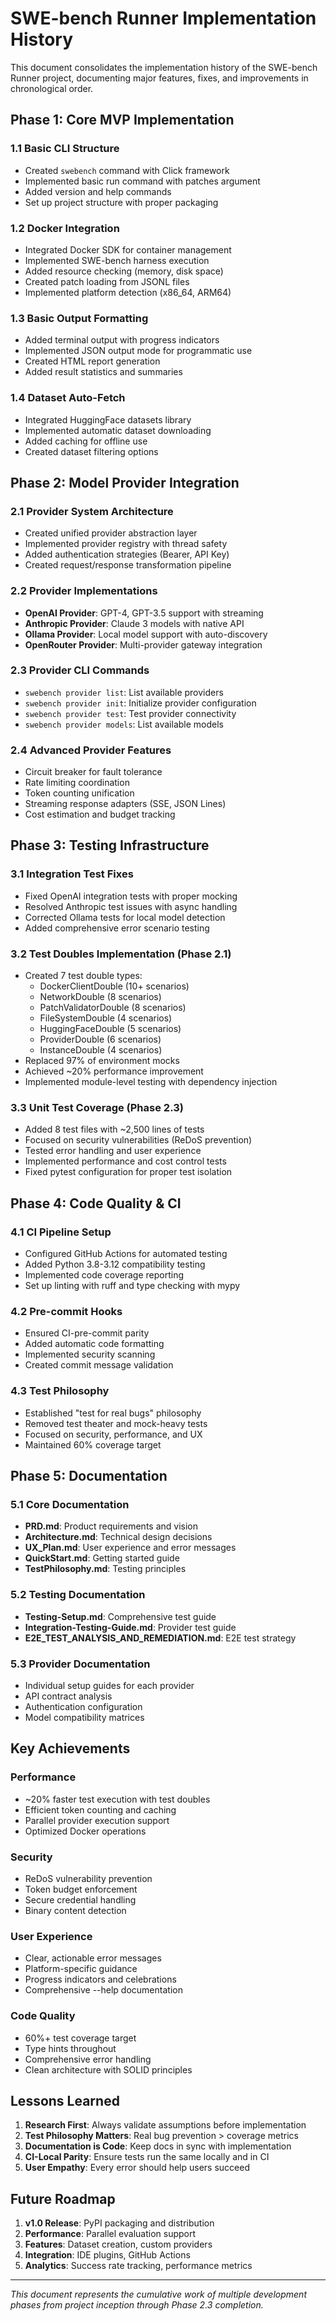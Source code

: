 # SWE-bench Runner Implementation History

This document consolidates the implementation history of the SWE-bench Runner project, documenting major features, fixes, and improvements in chronological order.

## Phase 1: Core MVP Implementation

### 1.1 Basic CLI Structure
- Created `swebench` command with Click framework
- Implemented basic run command with patches argument
- Added version and help commands
- Set up project structure with proper packaging

### 1.2 Docker Integration
- Integrated Docker SDK for container management
- Implemented SWE-bench harness execution
- Added resource checking (memory, disk space)
- Created patch loading from JSONL files
- Implemented platform detection (x86_64, ARM64)

### 1.3 Basic Output Formatting
- Added terminal output with progress indicators
- Implemented JSON output mode for programmatic use
- Created HTML report generation
- Added result statistics and summaries

### 1.4 Dataset Auto-Fetch
- Integrated HuggingFace datasets library
- Implemented automatic dataset downloading
- Added caching for offline use
- Created dataset filtering options

## Phase 2: Model Provider Integration

### 2.1 Provider System Architecture
- Created unified provider abstraction layer
- Implemented provider registry with thread safety
- Added authentication strategies (Bearer, API Key)
- Created request/response transformation pipeline

### 2.2 Provider Implementations
- **OpenAI Provider**: GPT-4, GPT-3.5 support with streaming
- **Anthropic Provider**: Claude 3 models with native API
- **Ollama Provider**: Local model support with auto-discovery
- **OpenRouter Provider**: Multi-provider gateway integration

### 2.3 Provider CLI Commands
- `swebench provider list`: List available providers
- `swebench provider init`: Initialize provider configuration
- `swebench provider test`: Test provider connectivity
- `swebench provider models`: List available models

### 2.4 Advanced Provider Features
- Circuit breaker for fault tolerance
- Rate limiting coordination
- Token counting unification
- Streaming response adapters (SSE, JSON Lines)
- Cost estimation and budget tracking

## Phase 3: Testing Infrastructure

### 3.1 Integration Test Fixes
- Fixed OpenAI integration tests with proper mocking
- Resolved Anthropic test issues with async handling
- Corrected Ollama tests for local model detection
- Added comprehensive error scenario testing

### 3.2 Test Doubles Implementation (Phase 2.1)
- Created 7 test double types:
  - DockerClientDouble (10+ scenarios)
  - NetworkDouble (8 scenarios)
  - PatchValidatorDouble (8 scenarios)
  - FileSystemDouble (4 scenarios)
  - HuggingFaceDouble (5 scenarios)
  - ProviderDouble (6 scenarios)
  - InstanceDouble (4 scenarios)
- Replaced 97% of environment mocks
- Achieved ~20% performance improvement
- Implemented module-level testing with dependency injection

### 3.3 Unit Test Coverage (Phase 2.3)
- Added 8 test files with ~2,500 lines of tests
- Focused on security vulnerabilities (ReDoS prevention)
- Tested error handling and user experience
- Implemented performance and cost control tests
- Fixed pytest configuration for proper test isolation

## Phase 4: Code Quality & CI

### 4.1 CI Pipeline Setup
- Configured GitHub Actions for automated testing
- Added Python 3.8-3.12 compatibility testing
- Implemented code coverage reporting
- Set up linting with ruff and type checking with mypy

### 4.2 Pre-commit Hooks
- Ensured CI-pre-commit parity
- Added automatic code formatting
- Implemented security scanning
- Created commit message validation

### 4.3 Test Philosophy
- Established "test for real bugs" philosophy
- Removed test theater and mock-heavy tests
- Focused on security, performance, and UX
- Maintained 60% coverage target

## Phase 5: Documentation

### 5.1 Core Documentation
- **PRD.md**: Product requirements and vision
- **Architecture.md**: Technical design decisions
- **UX_Plan.md**: User experience and error messages
- **QuickStart.md**: Getting started guide
- **TestPhilosophy.md**: Testing principles

### 5.2 Testing Documentation
- **Testing-Setup.md**: Comprehensive test guide
- **Integration-Testing-Guide.md**: Provider test guide
- **E2E_TEST_ANALYSIS_AND_REMEDIATION.md**: E2E test strategy

### 5.3 Provider Documentation
- Individual setup guides for each provider
- API contract analysis
- Authentication configuration
- Model compatibility matrices

## Key Achievements

### Performance
- ~20% faster test execution with test doubles
- Efficient token counting and caching
- Parallel provider execution support
- Optimized Docker operations

### Security
- ReDoS vulnerability prevention
- Token budget enforcement
- Secure credential handling
- Binary content detection

### User Experience
- Clear, actionable error messages
- Platform-specific guidance
- Progress indicators and celebrations
- Comprehensive --help documentation

### Code Quality
- 60%+ test coverage target
- Type hints throughout
- Comprehensive error handling
- Clean architecture with SOLID principles

## Lessons Learned

1. **Research First**: Always validate assumptions before implementation
2. **Test Philosophy Matters**: Real bug prevention > coverage metrics
3. **Documentation is Code**: Keep docs in sync with implementation
4. **CI-Local Parity**: Ensure tests run the same locally and in CI
5. **User Empathy**: Every error should help users succeed

## Future Roadmap

1. **v1.0 Release**: PyPI packaging and distribution
2. **Performance**: Parallel evaluation support
3. **Features**: Dataset creation, custom providers
4. **Integration**: IDE plugins, GitHub Actions
5. **Analytics**: Success rate tracking, performance metrics

---

*This document represents the cumulative work of multiple development phases from project inception through Phase 2.3 completion.*